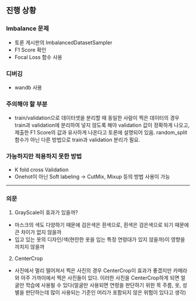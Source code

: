 ## 진행 상황
### Imbalance 문제
- 토론 게시판의 ImbalancedDatasetSampler
- F1 Score 확인
- Focal Loss 함수 사용

### 디버깅
- wandb 사용

### 주의해야 할 부분
- train/validation으로 데이터셋을 분리할 때 동일한 사람이 찍은 데이터의 경우 train과 validation에 분리하여 넣지 않도록 해야 validation 값이 정확하게 나오고, 제출한 F1 Score의 값과 유사하게 나온다고 토론에 설명되어 있음. random_split 함수가 아닌 다른 방법으로 train과 validation 분리가 필요.

### 가능하지만 적용하지 못한 방법
- K fold cross Validation
- Onehot이 아닌 Soft labeling -> CutMix, Mixup 등의 방법 사용이 가능

------------------------------------
### 의문
1. GrayScale이 효과가 있을까?
  - 마스크의 색도 다양하기 때문에 검은색은 흰색으로, 흰색은 검은색으로 되기 때문에 큰 차이가 없지 않을까
  - 입고 있는 옷의 디자인/색(현란한 옷을 입는 특정 연령대가 있지 않을까)이 영향을 끼치지 않을까
2. CenterCrop
  - 사진에서 멀리 떨어져서 찍은 사진의 경우 CenterCrop이 효과가 좋겠지만 카메라와 아주 가까이에서 찍은 사진들이 있다. 이러한 사진을 CenterCrop하게 되면 얼굴만 학습에 사용될 수 있다(얼굴만 사용되면 연령을 판단하기 위한 목 주름, 옷, 성별을 판단하는데 많이 사용되는 기준인 머리가 포함되지 않은 위험이 있다고 생각)
